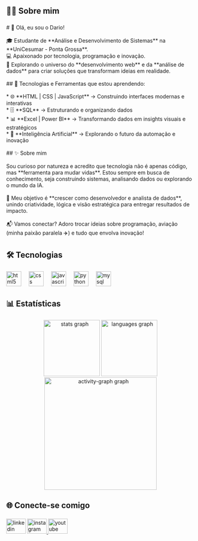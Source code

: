 <h2 align="left">🙋‍♂️ Sobre mim</h2>

###

<p align="left"># 👋 Olá, eu sou o Dario!<br><br>🎓 Estudante de **Análise e Desenvolvimento de Sistemas** na **UniCesumar - Ponta Grossa**.<br>💻 Apaixonado por tecnologia, programação e inovação.<br>🚀 Explorando o universo do **desenvolvimento web** e da **análise de dados** para criar soluções que transformam ideias em realidade.<br><br>## 🚀 Tecnologias e Ferramentas que estou aprendendo:<br><br>* 🌐 **HTML | CSS | JavaScript** → Construindo interfaces modernas e interativas<br>* 🗄️ **SQL** → Estruturando e organizando dados<br>* 📊 **Excel | Power BI** → Transformando dados em insights visuais e estratégicos<br>* 🤖 **Inteligência Artificial** → Explorando o futuro da automação e inovação<br><br>## ✨ Sobre mim<br><br>Sou curioso por natureza e acredito que tecnologia não é apenas código, mas **ferramenta para mudar vidas**. Estou sempre em busca de conhecimento, seja construindo sistemas, analisando dados ou explorando o mundo da IA.<br><br>📌 Meu objetivo é **crescer como desenvolvedor e analista de dados**, unindo criatividade, lógica e visão estratégica para entregar resultados de impacto.<br><br>📬 Vamos conectar? Adoro trocar ideias sobre programação, aviação (minha paixão paralela ✈️) e tudo que envolva inovação!</p>

###

<h2 align="left">🛠️ Tecnologias</h2>

###

<div align="left">
  <img src="https://skillicons.dev/icons?i=html" height="40" alt="html5 logo"  />
  <img width="12" />
  <img src="https://skillicons.dev/icons?i=css" height="40" alt="css logo"  />
  <img width="12" />
  <img src="https://skillicons.dev/icons?i=js" height="40" alt="javascript logo"  />
  <img width="12" />
  <img src="https://skillicons.dev/icons?i=py" height="40" alt="python logo"  />
  <img width="12" />
  <img src="https://skillicons.dev/icons?i=mysql" height="40" alt="mysql logo"  />
</div>

###

<h2 align="left">📊 Estatísticas</h2>

###

<div align="center">
  <img src="https://github-readme-stats.vercel.app/api?username=dariokavalkeviski&hide_title=false&hide_rank=false&show_icons=true&include_all_commits=true&count_private=true&disable_animations=false&theme=gruvbox_light&locale=en&hide_border=false&order=1" height="150" alt="stats graph"  />
  <img src="https://github-readme-stats.vercel.app/api/top-langs?username=dariokavalkeviski&locale=en&hide_title=false&layout=compact&card_width=320&langs_count=5&theme=gruvbox_light&hide_border=false&order=2" height="150" alt="languages graph"  />
  <img src="https://github-readme-activity-graph.vercel.app/graph?username=dariokavalkeviski&radius=16&theme=gruvbox&area=true&order=5" height="300" alt="activity-graph graph"  />
</div>

###

<h2 align="left">🌐 Conecte-se comigo</h2>

###

<div align="left">
  <img src="https://raw.githubusercontent.com/maurodesouza/profile-readme-generator/master/src/assets/icons/social/linkedin/default.svg" width="52" height="40" alt="linkedin logo"  />
  <a href="https://www.linkedin.com/in/dario-kavalkeviski" target="_blank">
  <img src="https://raw.githubusercontent.com/maurodesouza/profile-readme-generator/master/src/assets/icons/social/instagram/default.svg" width="52" height="40" alt="instagram logo"  />
  <img src="https://raw.githubusercontent.com/maurodesouza/profile-readme-generator/master/src/assets/icons/social/youtube/default.svg" width="52" height="40" alt="youtube logo"  />
</div>

###
